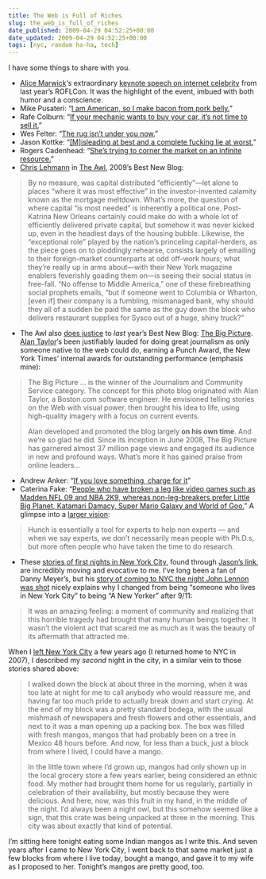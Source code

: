 ```yaml
---
title: The Web is Full of Riches
slug: the_web_is_full_of_riches
date_published: 2009-04-29 04:52:25+00:00
date_updated: 2009-04-29 04:52:25+00:00
tags: [nyc, random ha-ha, tech]
---
```

I have some things to share with you.

- [Alice Marwick](http://www.tiara.org/blog/?p=452)‘s extraordinary [keynote speech on internet celebrity](http://www.archive.org/details/RespectablyFrench.ROFLCon.Making_It_Big) from last year’s ROFLCon. It was the highlight of the event, imbued with both humor and a conscience.
- Mike Pusateri: “[I am American, so I make bacon from pork belly.](http://cruftbox.com/blog/archives/001573.html)”
- Rafe Colburn: “[If your mechanic wants to buy your car, it’s not time to sell it.](http://rc3.org/2009/04/22/loving-what-you-have/)”
- Wes Felter: “[The rug isn’t under you now.](http://wmf.editthispage.com/2009/04/21)”
- Jason Kottke: “[[M]isleading at best and a complete fucking lie at worst.](http://www.kottke.org/09/04/stinky-blogging-stats)”
- Rogers Cadenhead: “[She’s trying to corner the market on an infinite resource.](http://workbench.cadenhead.org/news/3509/attorney-wants-pol-top-level-domain)”
- [Chris Lehmann](http://www.theawl.com/2009/04/rich-people-things) in [The Awl](http://www.theawl.com/), 2009’s Best New Blog:

> By no measure, was capital distributed “efficiently”—let alone to places “where it was most effective” in the investor-invented calamity known as the mortgage meltdown. What’s more, the question of where capital “is most needed” is inherently a political one. Post-Katrina New Orleans certainly could make do with a whole lot of efficiently delivered private capital, but somehow it was never kicked up, even in the headiest days of the housing bubble. Likewise, the “exceptional role” played by the nation’s princeling capital-herders, as the piece goes on to ploddingly rehearse, consists largely of emailing to their foreign-market counterparts at odd off-work hours; what they’re really up in arms about—with their New York magazine enablers feverishly goading them on—is seeing their social status in free-fall. “No offense to Middle America,” one of these firebreathing social prophets emails, “but if someone went to Columbia or Wharton, [even if] their company is a fumbling, mismanaged bank, why should they all of a sudden be paid the same as the guy down the block who delivers restaurant supplies for Sysco out of a huge, shiny truck?”

- The Awl also [does justice](http://www.theawl.com/2009/04/big-picture-wins-nyt-internal-awards) to *last* year’s Best New Blog: [The Big Picture](http://www.boston.com/bigpicture/). [Alan Taylor](http://www.kokogiak.com/)‘s been justifiably lauded for doing great journalism as only someone native to the web could do, earning a Punch Award, the New York Times’ internal awards for outstanding performance (emphasis mine):

> The Big Picture … is the winner of the Journalism and Community Service category. The concept for this photo blog originated with Alan Taylor, a Boston.com software engineer. He envisioned telling stories on the Web with visual power, then brought his idea to life, using high-quality imagery with a focus on current events.
> 
> Alan developed and promoted the blog largely **on his own time**. And we’re so glad he did. Since its inception in June 2008, The Big Picture has garnered almost 37 million page views and engaged its audience in new and profound ways. What’s more it has gained praise from online leaders…

- Andrew Anker: “[If you love something, charge for it](http://www.quid.pro/2009/04/if-you-love-something-charge-for-it.html)”
- Caterina Fake: “[People who have broken a leg like video games such as Madden NFL 09 and NBA 2K9, whereas non-leg-breakers prefer Little Big Planet, Katamari Damacy, Super Mario Galaxy and World of Goo.](http://www.caterina.net/archive/001171.html)” A glimpse into a [larger vision](http://www.caterina.net/archive/001172.html):

> Hunch is essentially a tool for experts to help non experts — and when we say experts, we don’t necessarily mean people with Ph.D.s, but more often people who have taken the time to do research.

- These [stories of first nights in New York City](http://nymag.com/news/features/56014/), found through [Jason’s link](http://www.kottke.org/09/04/first-days-in-new-york), are incredibly moving and evocative to me. I’ve long been a fan of Danny Meyer’s, but his [story of coming to NYC the night John Lennon was shot](http://nymag.com/news/features/56014/index6.html) nicely explains why I changed from being “someone who lives in New York City” to being “A New Yorker” after 9/11:

> It was an amazing feeling: a moment of community and realizing that this horrible tragedy had brought that many human beings together. It wasn’t the violent act that scared me as much as it was the beauty of its aftermath that attracted me.

When I [left New York City](/2004/07/on-leaving-new.html) a few years ago (I returned home to NYC in 2007), I described my *second* night in the city, in a similar vein to those stories shared above:

> I walked down the block at about three in the morning, when it was too late at night for me to call anybody who would reassure me, and having far too much pride to actually break down and start crying. At the end of my block was a pretty standard bodega, with the usual mishmash of newspapers and fresh flowers and other essentials, and next to it was a man opening up a packing box. The box was filled with fresh mangos, mangos that had probably been on a tree in Mexico 48 hours before. And now, for less than a buck, just a block from where I lived, I could have a mango.
> 
> In the little town where I’d grown up, mangos had only shown up in the local grocery store a few years earlier, being considered an ethnic food. My mother had brought them home for us regularly, partially in celebration of their availability, but mostly because they were delicious. And here, now, was this fruit in my hand, in the middle of the night. I’d always been a night owl, but this somehow seemed like a sign, that this crate was being unpacked at three in the morning. This city was about exactly that kind of potential.

I’m sitting here tonight eating some Indian mangos as I write this. And seven years after I came to New York City, I went back to that same market just a few blocks from where I live today, bought a mango, and gave it to my wife as I proposed to her. Tonight’s mangos are pretty good, too.
